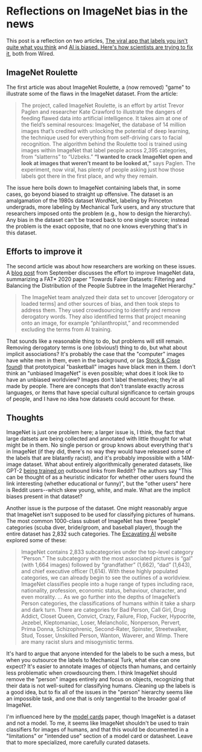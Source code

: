 <!-- date: 2019-12-26 -->
# Reflections on ImageNet bias in the news
This post is a reflection on two articles, [The viral app that labels you isn't quite what you think](https://www.wired.com/story/viral-app-labels-you-isnt-what-you-think/) and [AI is biased. Here's how scientists are trying to fix it](https://www.wired.com/story/ai-biased-how-scientists-trying-fix/), both from Wired.

## ImageNet Roulette
The first article was about ImageNet Roulette, a (now removed) "game" to illustrate some of the flaws in the ImageNet dataset. From the article:

> The project, called ImageNet Roulette, is an effort by artist Trevor Paglen and researcher Kate Crawford to illustrate the dangers of feeding flawed data into artificial intelligence. It takes aim at one of the field’s seminal resources: ImageNet, the database of 14 million images that’s credited with unlocking the potential of deep learning, the technique used for everything from self-driving cars to facial recognition. The algorithm behind the Roulette tool is trained using images within ImageNet that label people across 2,395 categories, from “slatterns” to “Uzbeks.” **“I wanted to crack ImageNet open and look at images that weren’t meant to be looked at,”** says Paglen. The experiment, now viral, has plenty of people asking just how those labels got there in the first place, and why they remain.

The issue here boils down to ImageNet containing labels that, in some cases, go beyond biased to straight up offensive. The dataset is an amalgamation of the 1980s dataset WordNet, labeling by Princeton undergrads, more labeling by Mechanical Turk users, and any structure that researchers imposed onto the problem (e.g., how to design the hierarchy). Any bias in the dataset can't be traced back to one single source; instead the problem is the exact opposite, that no one knows everything that's in this dataset.


## Efforts to improve it
The second article was about how researchers are working on these issues. A [blog post](http://image-net.org/update-sep-17-2019) from September discusses the effort to improve ImageNet data, summarizing a FAT* 2020 paper "Towards Fairer Datasets: Filtering and Balancing the Distribution of the People Subtree in the ImageNet Hierarchy."

> The ImageNet team analyzed their data set to uncover [derogatory or loaded terms] and other sources of bias, and then took steps to address them. They used crowdsourcing to identify and remove derogatory words. They also identified terms that project meaning onto an image, for example “philanthropist,” and recommended excluding the terms from AI training.

That sounds like a reasonable thing to do, but problems will still remain. Removing derogatory terms is one (obvious!) thing to do, but what about implicit associations? It's probably the case that the "computer" images have white men in them, even in the background, or (as [Stock & Cisse found](https://arxiv.org/abs/1711.11443)) that prototypical "basketball" images have black men in them. I don't think an "unbiased ImageNet" is even possible; what does it look like to have an unbiased worldview? Images don't label themselves; they're all made by people. There are concepts that don't translate exactly across languages, or items that have special cultural significance to certain groups of people, and I have no idea how datasets could account for these.


## Thoughts
ImageNet is just one problem here; a larger issue is, I think, the fact that large datsets are being collected and annotated with little thought for what might be in them. No single person or group knows about everything that's in ImageNet (if they did, there's no way they would have released some of the labels that are blatantly racist), and it's probably impossible with a 14M-image dataset. What about entirely algorithmically generated datasets, like GPT-2 [being trained on](https://openai.com/blog/better-language-models/#fn1) outbound links from Reddit? The authors say "This can be thought of as a heuristic indicator for whether other users found the link interesting (whether educational or funny)", but the "other users" here is Reddit users--which skew young, white, and male. What are the implicit biases present in that dataset?

Another issue is the purpose of the dataset. One might reasonably argue that ImageNet isn't supposed to be used for classifying pictures of humans. The most common 1000-class subset of ImageNet has three "people" categories (scuba diver, bride/groom, and baseball player), though the entire dataset has 2,832 such categories. The [Excavating AI](https://www.excavating.ai/) website explored some of these:

> ImageNet contains 2,833 subcategories under the top-level category “Person.” The subcategory with the most associated pictures is “gal” (with 1,664 images) followed by “grandfather” (1,662), “dad” (1,643), and chief executive officer (1,614). With these highly populated categories, we can already begin to see the outlines of a worldview. ImageNet classifies people into a huge range of types including race, nationality, profession, economic status, behaviour, character, and even morality. ... As we go further into the depths of ImageNet’s Person categories, the classifications of humans within it take a sharp and dark turn. There are categories for Bad Person, Call Girl, Drug Addict, Closet Queen, Convict, Crazy, Failure, Flop, Fucker, Hypocrite, Jezebel, Kleptomaniac, Loser, Melancholic, Nonperson, Pervert, Prima Donna, Schizophrenic, Second-Rater, Spinster, Streetwalker, Stud, Tosser, Unskilled Person, Wanton, Waverer, and Wimp. There are many racist slurs and misogynistic terms.

It's hard to argue that anyone intended for the labels to be such a mess, but when you outsource the labels to Mechanical Turk, what else can one expect? It's easier to annotate images of objects than humans, and certainly less problematic when crowdsourcing them. I think ImageNet should remove the "person" images entirely and focus on objects, recognizing that their data is not well-suited for classifying humans. Cleaning up the labels is a good idea, but to fix all of the issues in the "person" hierarchy seems like an impossible task, and one that is only tangential to the broader goal of ImageNet.

I'm influenced here by the [model cards](../papers/model_cards_mitchell.md) paper, though ImageNet is a dataset and not a model. To me, it seems like ImageNet shouldn't be used to train classifiers for images of humans, and that this would be documented in a "limitations" or "intended use" section of a model card or datasheet. Leave that to more specialized, more carefully curated datasets.
